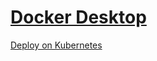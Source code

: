 # [Docker Desktop](https://docs.docker.com/desktop/)

[Deploy on Kubernetes](https://docs.docker.com/desktop/kubernetes/)
